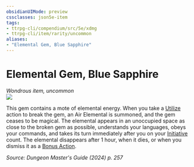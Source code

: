 ```yaml
---
obsidianUIMode: preview
cssclasses: json5e-item
tags:
- ttrpg-cli/compendium/src/5e/xdmg
- ttrpg-cli/item/rarity/uncommon
aliases: 
- "Elemental Gem, Blue Sapphire"
---
```

# Elemental Gem, Blue Sapphire
*Wondrous item, uncommon*  
![](Mechanics/items/img/elemental-gem-blue-sapphire.webp#right)


This gem contains a mote of elemental energy. When you take a [Utilize](Mechanics/rules/actions.md#Utilize) action to break the gem, an Air Elemental is summoned, and the gem ceases to be magical. The elemental appears in an unoccupied space as close to the broken gem as possible, understands your languages, obeys your commands, and takes its turn immediately after you on your [Initiative](Mechanics/rules/variant-rules/initiative-xphb.md) count. The elemental disappears after 1 hour, when it dies, or when you dismiss it as a [Bonus Action](Mechanics/rules/variant-rules/bonus-action-xphb.md).

*Source: Dungeon Master's Guide (2024) p. 257*